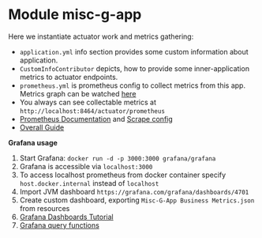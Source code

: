 # Module misc-g-app

Here we instantiate actuator work and metrics gathering:
- `application.yml` info section provides some custom information about application.
- `CustomInfoContributor` depicts, how to provide some inner-application metrics to actuator endpoints.
- `prometheus.yml` is prometheus config to collect metrics from this app. Metrics graph can be watched [here](http://localhost:9090/graph)
- You always can see collectable metrics at `http://localhost:8464/actuator/prometheus`
- [Prometheus Documentation](https://prometheus.io/docs/prometheus/latest/getting_started/)
  and [Scrape config](https://prometheus.io/docs/prometheus/latest/configuration/configuration/#scrape_config)
- [Overall Guide](https://www.mokkapps.de/blog/monitoring-spring-boot-application-with-micrometer-prometheus-and-grafana-using-custom-metrics/)

**Grafana usage**

1. Start Grafana: `docker run -d -p 3000:3000 grafana/grafana`
2. Grafana is accessible via `localhost:3000`
3. To access localhost prometheus from docker container specify `host.docker.internal` instead of `localhost`
4. Import JVM dashboard `https://grafana.com/grafana/dashboards/4701`
5. Create custom dashboard, exporting `Misc-G-App Business Metrics.json` from resources
6. [Grafana Dashboards Tutorial](https://grafana.com/tutorial/)
7. [Grafana query functions](https://prometheus.io/docs/prometheus/latest/querying/functions/)
